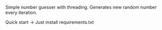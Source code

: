 Simple number guesser with threading. Generates new random number every iteration.

Quick start -> Just install requirements.txt
